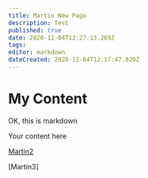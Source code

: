 ```yaml
---
title: Martin New Page
description: Test
published: true
date: 2020-12-04T12:27:13.269Z
tags: 
editor: markdown
dateCreated: 2020-12-04T12:17:47.020Z
---
```


# My Content

OK, this is markdown

Your content here

[Martin2](/how-to/Martin2)

[Martin3]
